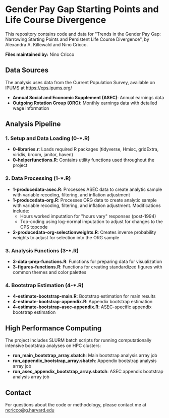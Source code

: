 # Gender Pay Gap Starting Points and Life Course Divergence

This repository contains code and data for "Trends in the Gender Pay Gap: Narrowing Starting Points and Persistent Life Course Divergence", by Alexandra A. Killewald and Nino Cricco.

**Files maintained by:** Nino Cricco

## Data Sources

The analysis uses data from the Current Population Survey, available on IPUMS at https://cps.ipums.org/
- **Annual Social and Economic Supplement (ASEC)**: Annual earnings data
- **Outgoing Rotation Group (ORG)**: Monthly earnings data with detailed wage information 

## Analysis Pipeline

### 1. Setup and Data Loading (0-*.R)
- **0-libraries.r**: Loads required R packages (tidyverse, Hmisc, gridExtra, viridis, broom, janitor, haven)
- **0-helperfunctions.R**: Contains utility functions used throughout the project

### 2. Data Processing (1-*.R)
- **1-producedata-asec.R**: Processes ASEC data to create analytic sample with variable recoding, filtering, and inflation adjustment
- **1-producedata-org.R**: Processes ORG data to create analytic sample with variable recoding, filtering, and inflation adjustment. Modifications include:
  - Hours worked imputation for "hours vary" responses (post-1994)
  - Top-coding using log-normal imputation to adjust for changes to the CPS topcode
- **2-producedata-org-selectionweights.R**: Creates inverse probability weights to adjust for selection into the ORG sample

### 3. Analysis Functions (3-*.R)
- **3-data-prep-functions.R**: Functions for preparing data for visualization
- **3-figures-functions.R**: Functions for creating standardized figures with common themes and color palettes

### 4. Bootstrap Estimation (4-*.R)
- **4-estimate-bootstrap-main.R**: Bootstrap estimation for main results
- **4-estimate-bootstrap-appendix.R**: Appendix bootstrap estimation
- **4-estimate-bootstrap-asec-appendix.R**: ASEC-specific appendix bootstrap estimation

## High Performance Computing

The project includes SLURM batch scripts for running computationally intensive bootstrap analyses on HPC clusters:
- **run_main_bootstrap_array.sbatch**: Main bootstrap analysis array job
- **run_appendix_bootstrap_array.sbatch**: Appendix bootstrap analysis array job  
- **run_asec_appendix_bootstrap_array.sbatch**: ASEC appendix bootstrap analysis array job

## Contact

For questions about the code or methodology, please contact me at ncricco@g.harvard.edu
